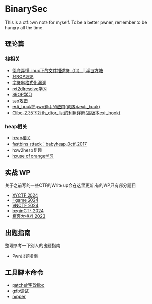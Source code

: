 # BinarySec
This is a ctf:pwn note for myself. To be a better pwner, remember to be hungry all the time.

## 理论篇

### 栈相关
- [彻底弄懂Linux下的文件描述符（fd） |  半亩方塘](https://yushuaige.github.io/2020/08/14/彻底弄懂%20Linux%20下的文件描述符（fd）/)
- [栈ROP理论](basic/stack/stack介绍/stack介绍.md)
- [字符串格式化漏洞](basic/stack/Format_str.md)
-  [ret2dlresolve学习](basic/stack/ret2dlresolve学习和体会/ret2dlresolve学习和体会.md)
- [SROP学习](basic/stack/SROP/srop.md)
- [ssp攻击](basic/stack/ssp/ssp.md)
- [exit_hook在pwn题中的应用(低版本exit_hook)](https://www.cnblogs.com/bhxdn/p/14222558.html)
- [Glibc-2.35下对tls_dtor_list的利用详解(高版本exit_hook)](https://bbs.kanxue.com/thread-280518.htm)

### heap相关
- [heap相关](/basic/heap/heap介绍/heap%E4%BB%8B%E7%BB%8D.md)
- [fastbins attack：babyheap_0ctf_2017](basic/heap/heap介绍/fastbins%20attack_babyheap_0ctf_2017.md)
- [how2heap复现](https://www.ethanyi9.site/article/how2heap)
- [house of orange学习](/basic/heap/File_IO/house_of_orange/house_of_orange.md)

## 实战 WP
关于之前写的一些CTF的Write up会在这里更新,有的WP只有部分题目
- [XYCTF 2024](https://www.ethanyi9.site/article/xyctf)
- [Hgame 2024](https://www.ethanyi9.site/article/hgame)
- [VNCTF 2024](https://www.ethanyi9.site/article/vnctf)
- [beginCTF 2024](https://www.ethanyi9.site/article/begin-ctf)
- [极客大挑战 2023](https://www.ethanyi9.site/article/geekchallenge)

## 出题指南
整理参考一下别人的出题指南

- [Pwn出题指南
](https://www.cnblogs.com/tolele/p/16684567.html)

## 工具脚本命令
- [patchelf更改libc](tools/patchelf.md)
- [gdb调试](tools/gdb/gdb.md)
- [ropper](tools/ropper.md)